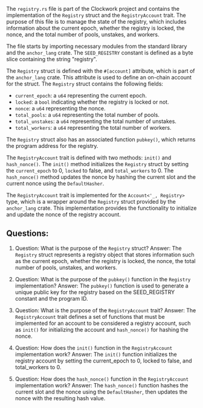 The `registry.rs` file is part of the Clockwork project and contains the implementation of the `Registry` struct and the `RegistryAccount` trait. The purpose of this file is to manage the state of the registry, which includes information about the current epoch, whether the registry is locked, the nonce, and the total number of pools, unstakes, and workers.

The file starts by importing necessary modules from the standard library and the `anchor_lang` crate. The `SEED_REGISTRY` constant is defined as a byte slice containing the string "registry".

The `Registry` struct is defined with the `#[account]` attribute, which is part of the `anchor_lang` crate. This attribute is used to define an on-chain account for the struct. The `Registry` struct contains the following fields:
- `current_epoch`: a `u64` representing the current epoch.
- `locked`: a `bool` indicating whether the registry is locked or not.
- `nonce`: a `u64` representing the nonce.
- `total_pools`: a `u64` representing the total number of pools.
- `total_unstakes`: a `u64` representing the total number of unstakes.
- `total_workers`: a `u64` representing the total number of workers.

The `Registry` struct also has an associated function `pubkey()`, which returns the program address for the registry.

The `RegistryAccount` trait is defined with two methods: `init()` and `hash_nonce()`. The `init()` method initializes the `Registry` struct by setting the `current_epoch` to 0, `locked` to false, and `total_workers` to 0. The `hash_nonce()` method updates the nonce by hashing the current slot and the current nonce using the `DefaultHasher`.

The `RegistryAccount` trait is implemented for the `Account<'_, Registry>` type, which is a wrapper around the `Registry` struct provided by the `anchor_lang` crate. This implementation provides the functionality to initialize and update the nonce of the registry account.
## Questions: 
 1. Question: What is the purpose of the `Registry` struct?
   Answer: The `Registry` struct represents a registry object that stores information such as the current epoch, whether the registry is locked, the nonce, the total number of pools, unstakes, and workers.

2. Question: What is the purpose of the `pubkey()` function in the `Registry` implementation?
   Answer: The `pubkey()` function is used to generate a unique public key for the registry based on the SEED_REGISTRY constant and the program ID.

3. Question: What is the purpose of the `RegistryAccount` trait?
   Answer: The `RegistryAccount` trait defines a set of functions that must be implemented for an account to be considered a registry account, such as `init()` for initializing the account and `hash_nonce()` for hashing the nonce.

4. Question: How does the `init()` function in the `RegistryAccount` implementation work?
   Answer: The `init()` function initializes the registry account by setting the current_epoch to 0, locked to false, and total_workers to 0.

5. Question: How does the `hash_nonce()` function in the `RegistryAccount` implementation work?
   Answer: The `hash_nonce()` function hashes the current slot and the nonce using the `DefaultHasher`, then updates the nonce with the resulting hash value.
    